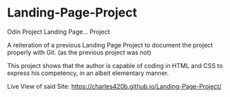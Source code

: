 # Landing-Page-Project
Odin Project Landing Page... Project

A reiteration of a previous Landing Page Project to document the project properly with Git.
(as the previous project was not)

This project shows that the author is capable of coding in HTML and CSS to express his competency, in an albeit elementary manner.

Live View of said Site:
https://charles420b.github.io/Landing-Page-Project/
